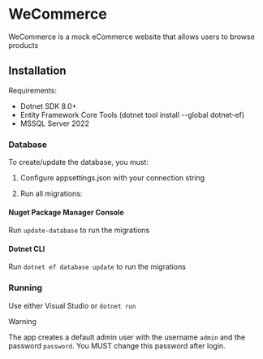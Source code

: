 # WeCommerce
WeCommerce is a mock eCommerce website that allows users to browse products


## Installation
Requirements:
* Dotnet SDK 8.0+
* Entity Framework Core Tools (dotnet tool install --global dotnet-ef)
* MSSQL Server 2022 

### Database
To create/update the database, you must:
1. Configure appsettings.json with your connection string

2. Run all migrations:

#### Nuget Package Manager Console
Run `update-database` to run the migrations

#### Dotnet CLI
Run `dotnet ef database update` to run the migrations

### Running
Use either Visual Studio or `dotnet run`

> [!WARNING]  
> The app creates a default admin user with the username `admin` and the password `password`. 
> You MUST change this password after login.